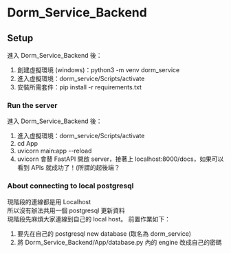# Dorm_Service_Backend

## Setup
進入 Dorm_Service_Backend 後：
1. 創建虛擬環境 (windows)：python3 -m venv dorm_service
2. 進入虛擬環境：dorm_service/Scripts/activate
3. 安裝所需套件：pip install -r requirements.txt

### Run the server
進入 Dorm_Service_Backend 後：
1. 進入虛擬環境：dorm_service/Scripts/activate
2. cd App
3. uvicorn main:app --reload
4. uvicorn 會替 FastAPI 開啟 server，接著上 localhost:8000/docs，如果可以看到 APIs 就成功了！(所謂的起後端？

### About connecting to local postgresql
現階段的連線都是用 Localhost <br>
所以沒有辦法共用一個 postgresql 更新資料<br>
現階段先麻煩大家連線到自己的 local host。
前置作業如下：<br>
1. 要先在自己的 postgresql new database (取名為 dorm_service)
2. 將 Dorm_Service_Backend/App/database.py 內的 engine 改成自己的密碼
